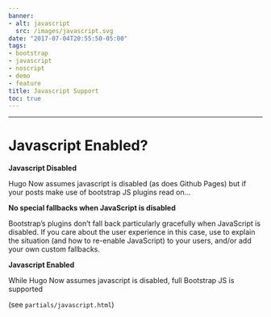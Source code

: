 ```yaml
---
banner:
- alt: javascript
  src: /images/javascript.svg
date: "2017-07-04T20:55:50-05:00"
tags:
- bootstrap
- javascript
- noscript
- demo
- feature
title: Javascript Support
toc: true
---
```


<!--more-->

---

# Javascript Enabled?

<noscript>
    <div class="bd-callout bd-callout-warning">
        <strong>Javascript Disabled</strong>
        <p>Hugo Now assumes javascript is disabled (as does Github Pages) but if your posts make use of bootstrap JS plugins read on...</p>
        <strong>No special fallbacks when JavaScript is disabled</strong>
        <p>Bootstrap’s plugins don’t fall back particularly gracefully when JavaScript is disabled. If you care about the user experience in this case, use <noscript> to explain the situation (and how to re-enable JavaScript) to your users, and/or add your own custom fallbacks.
        </p>
    </div>
</noscript>

<div id="js-enabled-msg" class="bd-callout bd-callout-success js-enabled">
    <strong>Javascript Enabled</strong>
    <p>While Hugo Now assumes javascript is disabled, full Bootstrap JS is supported</p>
    <p>(see <code>partials/javascript.html</code>)</p>
</div>

<!-- jQuery not loaded yet -->
<script type="text/javascript">
    var element = document.getElementById('js-enabled-msg')
    element.style.display = 'block';
</script>